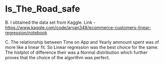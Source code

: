 # Is_The_Road_safe
B. I obtained the data set from Kaggle.
   Link - https://www.kaggle.com/code/aryan348/ecommerce-customers-linear-regression/notebook 


C. The relationship between Time on App and Yearly ammount spent was of more like a linear fit. So Linear regression was the best choice for the same.
   The histplot of difference their was a Normal distribution which further proves that the choice of the algorithm was perfect.
